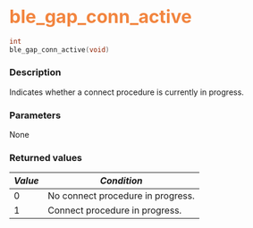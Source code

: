 ## <font color="#F2853F" style="font-size:24pt">ble\_gap\_conn\_active</font>

```c
int
ble_gap_conn_active(void)
```

### Description

Indicates whether a connect procedure is currently in progress. 

### Parameters

None

### Returned values

| *Value* | *Condition* |
|---------|-------------|
| 0 | No connect procedure in progress. |
| 1 | Connect procedure in progress. |
